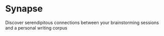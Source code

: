# Synapse

Discover serendipitous connections between your brainstorming sessions and a personal writing corpus
